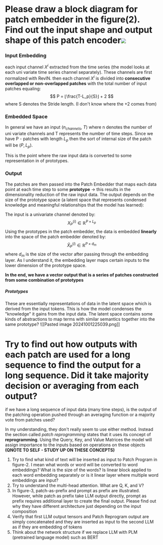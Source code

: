  

# Please draw a block diagram for patch embedder in the figure(2).  Find out the input shape and output shape of this patch encoder![](https://github.com/KimMeen/Time-LLM/raw/main/figures/method-detailed-illustration.png)

### Input Embedding 

each input channel $X^i$ extracted from the time series (the model looks at each uni variate time series channel separately). These channels are first normalized with RevIN. then each channel $X^i$ is divided into **consecutive overlapped or non-overlapped patches** with the total number of input patches equaling:
$$
P = ⌊\frac{T-L_p}{S}⌋ + 2
$$
where S denotes the Stride length. (I don't know where the $+2$ comes from)

### Embedded Space 
In general we have an input $(n_{channels}, \;T)$ where n denotes the number of uni variate channels and T represents the number of time steps. Since we have P - patches with length $L_p$ then the sort of internal size of the patch will be $(P, L_p)$. 

This is the point where the raw input data is converted to some representation in of prototypes. 

### Output
The patches are then passed into the Patch Embedder that maps each data point at each time step to some **prototype** -> this results in the dimensionality reduction of the raw input data. The output depends on the size of the prototype space (a latent space that represents condensed knowledge and meaningful relationships that the model has learned):

The input is a univariate channel denoted by: 
$$
X_{P}^{(i)} \in \mathbb{R}^{P \times L_{p}}
$$
Using the prototypes in the patch embedder, the data is embedded **linearly** into the space of the patch embedder denoted by:
$$
\hat{X}_{P}^{(i)} \in \mathbb{R}^{P \times d_{m}}
$$
where $d_{m}$ is the size of the vector after passing through the embedding layer. As I understand it, the embedding layer maps certain inputs to the lower dimension of the prototype space. 

**In the end, we have a vector output that is a  series of patches constructed from some combination of prototypes**

##### Prototypes
These are essentially representations of data in the latent space which is derived from the input tokens. This is how the model condenses the "knowledge" it gains from the input data. The latent space contains some kinds of abstractions to map terms with similar semantics together into the same prototype? 
![[Pasted image 20241001225039.png]]


# Try to find out how outputs with each patch are used for a long sequence to find the output for a long sequence. Did it take majority decision or averaging from each output?

if we have a long sequence of input data (many time steps), is the output of the patching operation pushed through an averaging function or a majority vote from patches used?

In my understanding, they don't really seem to use either method. Instead the section called *patch reprogramming* states that it uses its concept of **reprogramming**. Using the Query, Key, and Value Matrices the model will assign importance to the inputs based on operations on these objects **(QNOTE TO SELF - STUDY UP ON THESE CONCEPTS)**

1. Try to find what kind of text will be inserted as input to Patch Program in figure-2. I mean what words or word will be converted to word embeddings? What is the size of the words? Is linear block applied to each word embedding separately or is it linear layer where multiple word embeddings are input?
2. Try to understand the multi-head attention. What are Q, K, and V?
3. In figure-3, patch-as-prefix and prompt as prefix are illustrated. However, while patch as prefix take LLM output directly, prompt as prefix requires additional layer to create the final output. Please find out why they have different architecture just depending on the input composition
4. Verify that first LLM output tensors and Patch Reprogram output are simply concatenated and they are inserted as input to the second LLM as if they are embedding of tokens
5. Think about the network structure if we replace LLM with PLM (pretrained language model) such as BERT